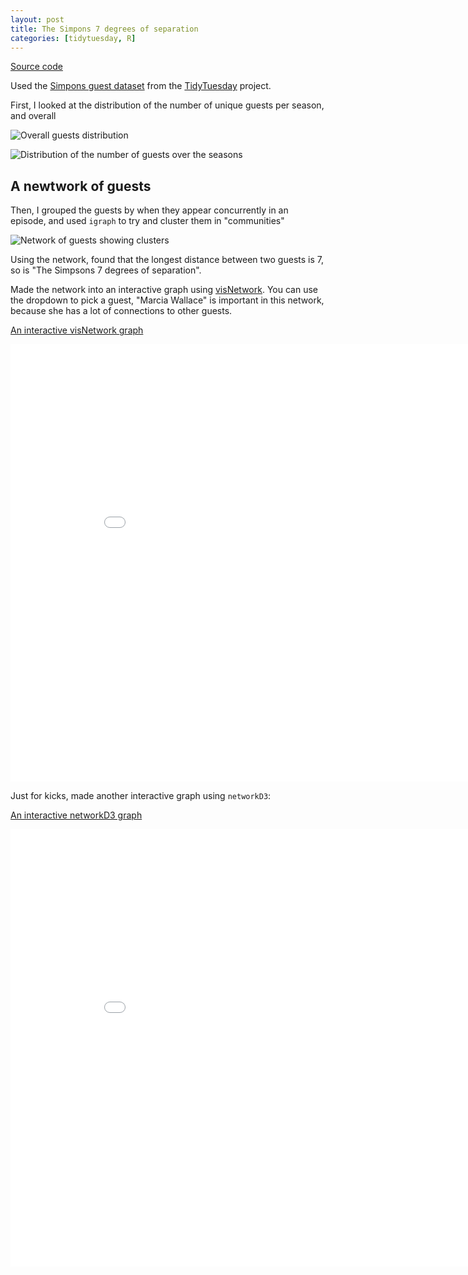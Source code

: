 ```yaml
---
layout: post
title: The Simpons 7 degrees of separation
categories: [tidytuesday, R]
---
```


[Source code](https://github.com/jmcastagnetto/tidytuesday-kludges/tree/master/2019-08-27_simpsons-guests)

Used the [Simpons guest dataset](https://github.com/rfordatascience/tidytuesday/tree/master/data/2019/2019-08-27) from the [TidyTuesday](https://github.com/rfordatascience/tidytuesday/) project.

First, I looked at the distribution of the number of unique guests per season, and overall

![Overall guests distribution](/tidytuesday-kludges/assets/2019-08-27-simpsons-guests/guests-in-groups.png)

![Distribution of the number of guests over the seasons](/tidytuesday-kludges/assets/2019-08-27-simpsons-guests/tufte-boxplot.png)

## A newtwork of guests

Then, I grouped the guests by when they appear concurrently in an episode, and used `igraph` to try and cluster them in "communities"

![Network of guests showing clusters](/tidytuesday-kludges/assets/2019-08-27-simpsons-guests/guests-network.png)

Using the network, found that the longest distance between two guests is 7, so is "The Simpsons 7 degrees of separation".

Made the network into an interactive graph using [visNetwork](https://datastorm-open.github.io/visNetwork/). You can use the dropdown to pick a guest, "Marcia Wallace" is important in this network, because she has a lot of connections to other guests.

[An interactive visNetwork graph](/tidytuesday-kludges/assets/2019-08-27-simpsons-guests/visnetwork-interactive.html)

<iframe src="/tidytuesday-kludges/assets/2019-08-27-simpsons-guests/visnetwork-interactive.html" frameborder="0" width="900" height="700" allowfullscreen="allowfullscreen">A network of guests from "The Simpsons"</iframe>


Just for kicks, made another interactive graph using `networkD3`:

[An interactive networkD3 graph](/tidytuesday-kludges/assets/2019-08-27-simpsons-guests/networkd3-viz.html)

<iframe src="/tidytuesday-kludges/assets/2019-08-27-simpsons-guests/networkd3-viz.html" frameborder="0" width="900" height="700" allowfullscreen="allowfullscreen">A network of guests from "The Simpsons"</iframe>




